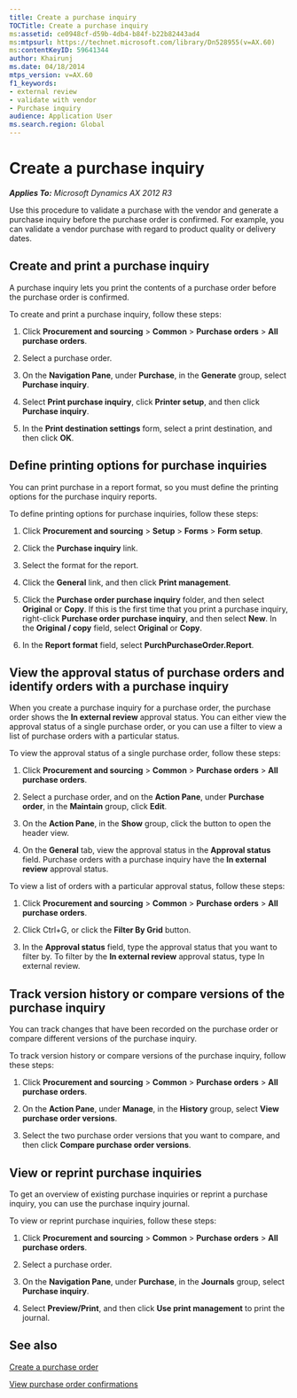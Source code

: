 ```yaml
---
title: Create a purchase inquiry
TOCTitle: Create a purchase inquiry
ms:assetid: ce0948cf-d59b-4db4-b84f-b22b82443ad4
ms:mtpsurl: https://technet.microsoft.com/library/Dn528955(v=AX.60)
ms:contentKeyID: 59641344
author: Khairunj
ms.date: 04/18/2014
mtps_version: v=AX.60
f1_keywords:
- external review
- validate with vendor
- Purchase inquiry
audience: Application User
ms.search.region: Global
---
```


# Create a purchase inquiry 


_**Applies To:** Microsoft Dynamics AX 2012 R3_

Use this procedure to validate a purchase with the vendor and generate a purchase inquiry before the purchase order is confirmed. For example, you can validate a vendor purchase with regard to product quality or delivery dates.

## Create and print a purchase inquiry

A purchase inquiry lets you print the contents of a purchase order before the purchase order is confirmed.

To create and print a purchase inquiry, follow these steps:

1.  Click **Procurement and sourcing** \> **Common** \> **Purchase orders** \> **All purchase orders**.

2.  Select a purchase order.

3.  On the **Navigation Pane**, under **Purchase**, in the **Generate** group, select **Purchase inquiry**.

4.  Select **Print purchase inquiry**, click **Printer setup**, and then click **Purchase inquiry**.

5.  In the **Print destination settings** form, select a print destination, and then click **OK**.

## Define printing options for purchase inquiries

You can print purchase in a report format, so you must define the printing options for the purchase inquiry reports.

To define printing options for purchase inquiries, follow these steps:

1.  Click **Procurement and sourcing** \> **Setup** \> **Forms** \> **Form setup**.

2.  Click the **Purchase inquiry** link.

3.  Select the format for the report.

4.  Click the **General** link, and then click **Print management**.

5.  Click the **Purchase order purchase inquiry** folder, and then select **Original** or **Copy**. If this is the first time that you print a purchase inquiry, right-click **Purchase order purchase inquiry**, and then select **New**. In the **Original / copy** field, select **Original** or **Copy**.

6.  In the **Report format** field, select **PurchPurchaseOrder.Report**.

## View the approval status of purchase orders and identify orders with a purchase inquiry

When you create a purchase inquiry for a purchase order, the purchase order shows the **In external review** approval status. You can either view the approval status of a single purchase order, or you can use a filter to view a list of purchase orders with a particular status.

To view the approval status of a single purchase order, follow these steps:

1.  Click **Procurement and sourcing** \> **Common** \> **Purchase orders** \> **All purchase orders**.

2.  Select a purchase order, and on the **Action Pane**, under **Purchase order**, in the **Maintain** group, click **Edit**.

3.  On the **Action Pane**, in the **Show** group, click the button to open the header view.

4.  On the **General** tab, view the approval status in the **Approval status** field. Purchase orders with a purchase inquiry have the **In external review** approval status.

To view a list of orders with a particular approval status, follow these steps:

1.  Click **Procurement and sourcing** \> **Common** \> **Purchase orders** \> **All purchase orders**.

2.  Click Ctrl+G, or click the **Filter By Grid** button.

3.  In the **Approval status** field, type the approval status that you want to filter by. To filter by the **In external review** approval status, type In external review.

## Track version history or compare versions of the purchase inquiry

You can track changes that have been recorded on the purchase order or compare different versions of the purchase inquiry.

To track version history or compare versions of the purchase inquiry, follow these steps:

1.  Click **Procurement and sourcing** \> **Common** \> **Purchase orders** \> **All purchase orders**.

2.  On the **Action Pane**, under **Manage**, in the **History** group, select **View purchase order versions**.

3.  Select the two purchase order versions that you want to compare, and then click **Compare purchase order versions**.

## View or reprint purchase inquiries

To get an overview of existing purchase inquiries or reprint a purchase inquiry, you can use the purchase inquiry journal.

To view or reprint purchase inquiries, follow these steps:

1.  Click **Procurement and sourcing** \> **Common** \> **Purchase orders** \> **All purchase orders**.

2.  Select a purchase order.

3.  On the **Navigation Pane**, under **Purchase**, in the **Journals** group, select **Purchase inquiry**.

4.  Select **Preview/Print**, and then click **Use print management** to print the journal.

## See also

[Create a purchase order](create-a-purchase-order.md)

[View purchase order confirmations](view-purchase-order-confirmations.md)

  


